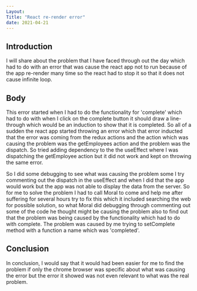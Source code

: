 ```yaml
---
Layout:
Title: "React re-render error"
date: 2021-04-21
---
```


## Introduction

I will share about the problem that I have faced through out the day which had to do with an error that was cause the react app not to run because of the app re-render many time so the react had to stop it so that it does not cause infinite loop.

## Body

This error started when I had to do the functionality for 'complete' which had to do with when I click on the complete button it should draw a line-through which would be an induction to show that it is completed. So all of a sudden the react app started throwing an error which that error inducted that the error was coming from the redux actions and the action which was causing the problem was the getEmployees action and the problem was the dispatch. So tried adding dependency to the the useEffect where I was dispatching the getEmployee action but it did not work and kept on throwing the same error.

So I did some debugging to see what was causing the problem some I try commenting out the dispatch in the useEffect and when I did that the app would work but the app was not able to display the data from the server. So for me to solve the problem I had to call Moral to come and help me after suffering for several hours try to fix this which it included searching the web for possible solution, so what Moral did debugging through commenting out some of the code he thought might be causing the problem also to find out that the problem was being caused by the functionality which had to do with complete. The problem was caused by me trying to setComplete method with a function a name which was 'completed'.

## Conclusion

In conclusion, I would say that it would had been easier for me to find the problem if only the chrome browser was specific about what was causing the error but the error it showed was not even relevant to what was the real problem.
